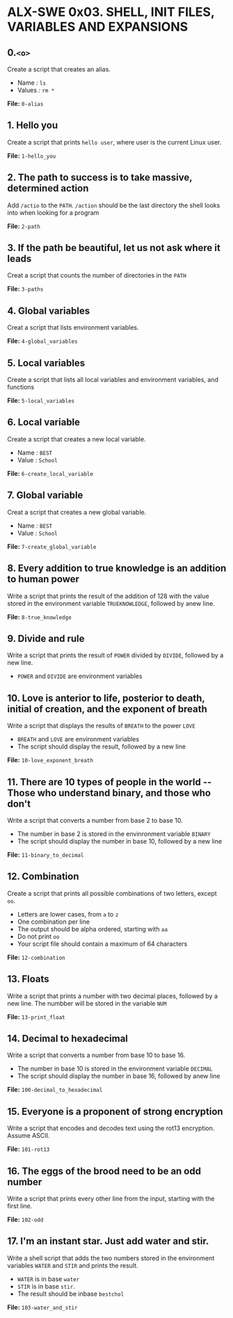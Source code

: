 # ALX-SWE 0x03. SHELL, INIT FILES, VARIABLES AND EXPANSIONS

## 0.`<o>`
Create a script that creates an alias.
- Name *:* `ls`
- Values *:* `rm *`

**File:** `0-alias`

## 1. Hello you
Create a script that prints `hello user`, where user is the current Linux user.

**File:** `1-hello_you`

## 2. The path to success is to take massive, determined action
Add `/actio` to the `PATH`. `/action` should be the last directory the shell looks into when looking for a program

**File:** `2-path`

## 3. If the path be beautiful, let us not ask where it leads
Creat a script that counts the number of directories in the `PATH`

**File:** `3-paths`

## 4. Global variables
Creat a script that lists environment variables.

**File:** `4-global_variables`

## 5. Local variables
Create a script that lists all local variables and environment variables, and functions

**File:** `5-local_variables`

## 6. Local variable
Create a script that creates a new local variable.
- Name *:* `BEST`
- Value *:* `School`

**File:** `6-create_local_variable`

## 7. Global variable
Creat a script that creates a new global variable.
- Name *:* `BEST`
- Value *:* `School`

**File:** `7-create_global_variable`

## 8. Every addition to true knowledge is an addition to human power
Write a script that prints the result of the addition of 128 with the value stored in the environment variable `TRUEKNOWLEDGE`, followed by anew line.

**File:** `8-true_knowledge`

## 9. Divide and rule
Write a script that prints the result of `POWER` divided by `DIVIDE`, followed by a new line.
- `POWER` and `DIVIDE` are environment variables

## 10. Love is anterior to life, posterior to death, initial of creation, and the exponent of breath
Write a script that displays the results of `BREATH` to the power `LOVE`
- `BREATH` and `LOVE` are environment variables
- The script should display the result, followed by a new line

**File:** `10-love_exponent_breath`

## 11. There are 10 types of people in the world -- Those who understand binary, and those who don't
Write a script that converts a number from base 2 to base 10.
- The number in base 2 is stored in the envinronment variable `BINARY`
- The script should display the number in base 10, followed by a new line

**File:** `11-binary_to_decimal`

## 12. Combination
Create a script that prints all possible combinations of two letters, except `oo`.
- Letters are lower cases, from `a` to `z`
- One combination per line
- The output should be alpha ordered, starting with `aa`
- Do not print `oo`
- Your script file should contain a maximum of 64 characters

**File:** `12-combination`

## 13. Floats
Write a script that prints a number with two decimal places, followed by a new line. The numbber will be stored in the variable `NUM`

**File:** `13-print_float`

## 14. Decimal to hexadecimal
Write a script that converts a number from base 10 to base 16.
- The number in base 10 is stored in the environment variable `DECIMAL`
- The script should display the number in base 16, followed by anew line

**File:** `100-decimal_to_hexadecimal`

## 15. Everyone is a proponent of strong encryption
Write a script that encodes and decodes text using the rot13 encryption. Assume ASCII.

**File:** `101-rot13`

## 16. The eggs of the brood need to be an odd number
Write a script that prints every other line from the input, starting with the first line.

**File:** `102-odd`

## 17. I'm an instant star. Just add water and stir.
Write a shell script that adds the two numbers stored in the environment variables `WATER` and `STIR` and prints the result.
- `WATER` is in base `water`
- `STIR` is in base `stir`.
- The result should be inbase `bestchol`

**File:** `103-water_and_stir`
